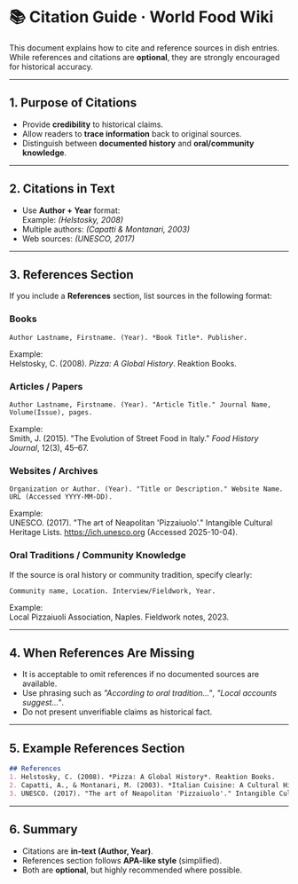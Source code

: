 # 📚 Citation Guide · World Food Wiki

This document explains how to cite and reference sources in dish entries.  
While references and citations are **optional**, they are strongly encouraged for historical accuracy.

---

## 1. Purpose of Citations
- Provide **credibility** to historical claims.  
- Allow readers to **trace information** back to original sources.  
- Distinguish between **documented history** and **oral/community knowledge**.

---

## 2. Citations in Text
- Use **Author + Year** format:  
  Example: *(Helstosky, 2008)*  
- Multiple authors: *(Capatti & Montanari, 2003)*  
- Web sources: *(UNESCO, 2017)*

---

## 3. References Section
If you include a **References** section, list sources in the following format:

### Books
```
Author Lastname, Firstname. (Year). *Book Title*. Publisher.
```
Example:  
Helstosky, C. (2008). *Pizza: A Global History*. Reaktion Books.

### Articles / Papers
```
Author Lastname, Firstname. (Year). "Article Title." Journal Name, Volume(Issue), pages.
```
Example:  
Smith, J. (2015). "The Evolution of Street Food in Italy." *Food History Journal*, 12(3), 45–67.

### Websites / Archives
```
Organization or Author. (Year). "Title or Description." Website Name. URL (Accessed YYYY-MM-DD).
```
Example:  
UNESCO. (2017). "The art of Neapolitan 'Pizzaiuolo'." Intangible Cultural Heritage Lists. https://ich.unesco.org (Accessed 2025-10-04).

### Oral Traditions / Community Knowledge
If the source is oral history or community tradition, specify clearly:
```
Community name, Location. Interview/Fieldwork, Year.
```
Example:  
Local Pizzaiuoli Association, Naples. Fieldwork notes, 2023.

---

## 4. When References Are Missing
- It is acceptable to omit references if no documented sources are available.  
- Use phrasing such as *"According to oral tradition…"*, *"Local accounts suggest…"*.  
- Do not present unverifiable claims as historical fact.

---

## 5. Example References Section
```markdown
## References
1. Helstosky, C. (2008). *Pizza: A Global History*. Reaktion Books.  
2. Capatti, A., & Montanari, M. (2003). *Italian Cuisine: A Cultural History*. Columbia University Press.  
3. UNESCO. (2017). "The art of Neapolitan 'Pizzaiuolo'." Intangible Cultural Heritage Lists.  
```

---

## 6. Summary
- Citations are **in-text (Author, Year)**.  
- References section follows **APA-like style** (simplified).  
- Both are **optional**, but highly recommended where possible.

